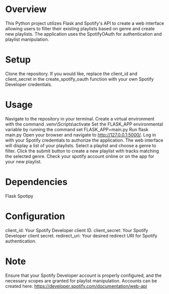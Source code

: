 Overview
=
This Python project utilizes Flask and Spotify's API to create a web interface allowing users to filter their existing playlists based on genre and create new playlists. The application uses the SpotifyOAuth for authentication and playlist manipulation.

Setup
=
Clone the repository.
If you would like, replace the client_id and client_secret in the create_spotify_oauth function with your own Spotify Developer credentials.

Usage
=
Navigate to the repository in your terminal.
Create a virtual environment with the command .venv\Scripts\activate
Set the FLASK_APP environmental variable by running the command set FLASK_APP=main.py
Run flask main.py
Open your browser and navigate to http://127.0.0.1:5000/.
Log in with your Spotify credentials to authorize the application.
The web interface will display a list of your playlists. Select a playlist and choose a genre to filter.
Click the submit button to create a new playlist with tracks matching the selected genre.
Check your spotify account online or on the app for your new playlist.

Dependencies
=
Flask
Spotipy

Configuration
=
client_id: Your Spotify Developer client ID.
client_secret: Your Spotify Developer client secret.
redirect_uri: Your desired redirect URI for Spotify authentication.

Note
=
Ensure that your Spotify Developer account is properly configured, and the necessary scopes are granted for playlist manipulation.
Accounts can be created here: https://developer.spotify.com/documentation/web-api
